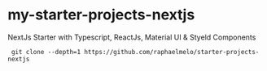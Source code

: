 # my-starter-projects-nextjs
NextJs Starter with Typescript, ReactJs, Material UI &amp; Styeld Components

```
 git clone --depth=1 https://github.com/raphaelmelo/starter-projects-nextjs
 ```
